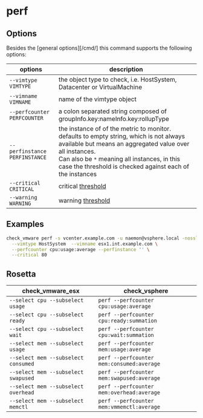 # perf

## Options

Besides the [general options][/cmd/] this command supports the following
options:

| options | description |
|---|---|
| `--vimtype VIMTYPE` | the object type to check, i.e. HostSystem, Datacenter or VirtualMachine |
| `--vimname VIMNAME` | name of the vimtype object |
| `--perfcounter PERFCOUNTER` | a colon separated string composed of groupInfo.key:nameInfo.key:rollupType |
| `--perfinstance PERFINSTANCE` | the instance of of the metric to monitor.<br/>defaults to empty string, which is not always available but means an aggregated value over all instances.<br/>Can also be `*` meaning all instances, in this case the threshold is checked against each of the instances |
|  `--critical CRITICAL`   | critical [threshold](https://www.monitoring-plugins.org/doc/guidelines.html#THRESHOLDFORMAT) |
|  `--warning WARNING`     | warning [threshold](https://www.monitoring-plugins.org/doc/guidelines.html#THRESHOLDFORMAT) |

## Examples

``` bash
check_vmware perf -s vcenter.example.com -u naemon@vsphere.local -nossl \
  --vimtype HostSystem  --vimname esx1.int.example.com \
  --perfcounter cpu:usage:average --perfinstance '' \
  --critical 80
```


## Rosetta

| check_vmware_esx | check_vsphere |
|---|---|
| `--select cpu --subselect usage` | `perf --perfcounter cpu:usage:average`   |
| `--select cpu --subselect ready` | `perf --perfcounter cpu:ready:summation` |
| `--select cpu --subselect wait`  | `perf --perfcounter cpu:wait:summation`  |
| `--select mem --subselect usage` | `perf --perfcounter mem:usage:average`   |
| `--select mem --subselect consumed` | `perf --perfcounter mem:consumed:average`   |
| `--select mem --subselect swapused` | `perf --perfcounter mem:swapused:average`   |
| `--select mem --subselect overhead` | `perf --perfcounter mem:overhead:average`   |
| `--select mem --subselect memctl`   | `perf --perfcounter mem:vmmemctl:average`   |
